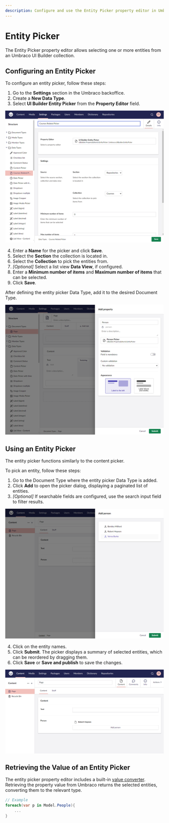 ```yaml
---
description: Configure and use the Entity Picker property editor in Umbraco UI Builder to select entities from a collection.
---
```


# Entity Picker

The Entity Picker property editor allows selecting one or more entities from an Umbraco UI Builder collection.

## Configuring an Entity Picker

To configure an entity picker, follow these steps:

1. Go to the **Settings** section in the Umbraco backoffice.
2. Create a **New Data Type**.
3. Select **UI Builder Entity Picker** from the **Property Editor** field.

![Data Type config](../images/entity_picker_config.png)

4. Enter a **Name** for the picker and click **Save**.
5. Select the **Section** the collection is located in.
6. Select the **Collection** to pick the entities from.
7. *[Optional]* Select a list view **Data View**, if configured.
8. Enter a **Minimum number of items** and **Maximum number of items** that can be selected.
9. Click **Save**.

After defining the entity picker Data Type, add it to the desired Document Type.

![Document Type config](../images/entity_picker_setup.png)

## Using an Entity Picker

The entity picker functions similarly to the content picker.

To pick an entity, follow these steps:

1. Go to the Document Type where the entity picker Data Type is added.
2. Click **Add** to open the picker dialog, displaying a paginated list of entities.
3. *[Optional]* If searchable fields are configured, use the search input field to filter results.

![Entity picker dialog](../images/entity_picker_search.png)

4. Click on the entity names.
5. Click **Submit**.
    The picker displays a summary of selected entities, which can be reordered by dragging them.
6. Click **Save** or **Save and publish** to save the changes.

![Entity picker values](../images/entity_picker_picked.png)

## Retrieving the Value of an Entity Picker

The entity picker property editor includes a built-in [value converter](https://docs.umbraco.com/umbraco-cms/customizing/property-editors/property-value-converters). Retrieving the property value from Umbraco returns the selected entities, converting them to the relevant type.

````csharp
// Example
foreach(var p in Model.People){
    ...
}
````
